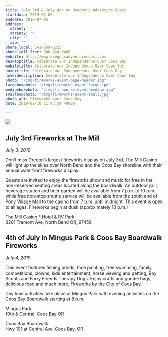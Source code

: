 ```yaml
---
title: July 3rd & July 4th on Oregon's Adventure Coast
startdate: 2019-07-03
enddate: 2019-07-05
address:
  street: ''
  street2: ''
  city: ''
  zip: ''
phone_local: 541-269-0215
phone_toll_free: 800-824-8486
website: http://www.oregonsadventurecoast.com
desktoptitle: Celebrate our Independence Over Coos Bay
mobiletitle: Celebrate our Independence Over Coos Bay
hovertitle: Celebrate our Independence Over Coos Bay
hoverdescription: Celebrate our Independence Over Coos Bay
photo: "/img/fireworks-event-page-header.jpg"
largeboxphoto: "/img/fireworks-event-large.jpg"
mediumboxphoto: "/img/fireworks-event-medium.jpg"
smallboxphoto: "/img/fireworks-event-small.jpg"
photo_alt: Fireworks over Coos Bay
date: 2019-02-10 21:43:54 +0000

---
```

![](/img/fireworks-event-blog-695x322.jpg)

## July 3rd Fireworks at The Mill

_July 3, 2019_

Don’t miss Oregon’s largest fireworks display on July 3rd. The Mill Casino will light up the skies over North Bend and the Coos Bay shoreline with their annual waterfront fireworks display.

Guests are invited to enjoy the fireworks show and music for free in the non-reserved seating areas located along the boardwalk. An outdoor grill, beverage station and beer garden will be available from 7 p.m. to 10 p.m. while free non-stop shuttle service will be available from the south end of Pony Village Mall to the casino from 7 p.m. until midnight. This event is open to all ages. Fireworks begin at dusk (approximately 10 p.m.)

The Mill Casino * Hotel & RV Park  
3201 Tremont Ave, North Bend OR, 97459

## 4th of July in Mingus Park & Coos Bay Boardwalk Fireworks

_July 4, 2019_

This event features fishing ponds, face painting, free swimming, family competitions, clowns, kids entertainment, horse viewing and petting, Boy Scouts and Furry Friends Therapy Dogs. Enjoy crafts and goodie bags, delicious food and much more. Fireworks by the City of Coos Bay.

Day time activities take place at Mingus Park with evening activities on the Coos Bay Boardwalk starting at 8 p.m.

Mingus Park  
10th & Central, Coos Bay OR

Coos Bay Boardwalk  
Hwy 101 at Central Ave, Coos Bay, OR

